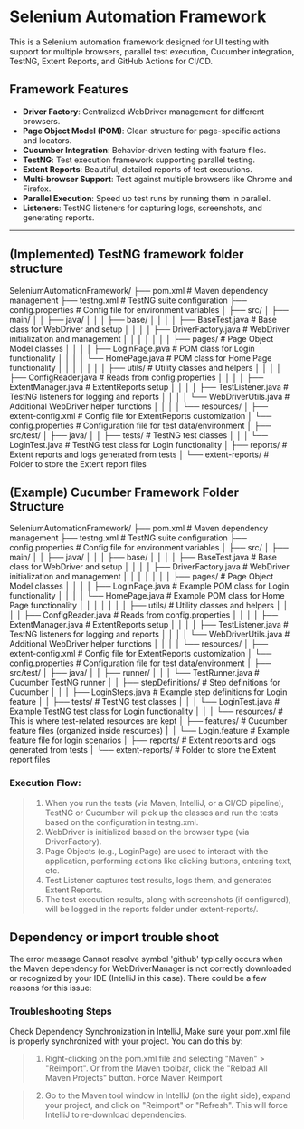 # Selenium Automation Framework

This is a Selenium automation framework designed for UI testing with support for multiple browsers, parallel test execution, Cucumber integration, TestNG, Extent Reports, and GitHub Actions for CI/CD.

## Framework Features
- **Driver Factory**: Centralized WebDriver management for different browsers.
- **Page Object Model (POM)**: Clean structure for page-specific actions and locators.
- **Cucumber Integration**: Behavior-driven testing with feature files.
- **TestNG**: Test execution framework supporting parallel testing.
- **Extent Reports**: Beautiful, detailed reports of test executions.
- **Multi-browser Support**: Test against multiple browsers like Chrome and Firefox.
- **Parallel Execution**: Speed up test runs by running them in parallel.
- **Listeners**: TestNG listeners for capturing logs, screenshots, and generating reports.

---

## (Implemented) TestNG framework folder structure
SeleniumAutomationFramework/
├── pom.xml                           # Maven dependency management
├── testng.xml                         # TestNG suite configuration
├── config.properties                  # Config file for environment variables
│
├── src/
│   ├── main/
│   │   ├── java/
│   │   │   ├── base/
│   │   │   │   ├── BaseTest.java      # Base class for WebDriver and setup
│   │   │   │   ├── DriverFactory.java # WebDriver initialization and management
│   │   │   │
│   │   │   ├── pages/                 # Page Object Model classes
│   │   │   │   ├── LoginPage.java     # POM class for Login functionality
│   │   │   │   └── HomePage.java      # POM class for Home Page functionality
│   │   │   │
│   │   │   ├── utils/                 # Utility classes and helpers
│   │   │   │   ├── ConfigReader.java  # Reads from config.properties
│   │   │   │   ├── ExtentManager.java # ExtentReports setup
│   │   │   │   ├── TestListener.java  # TestNG listeners for logging and reports
│   │   │   │   └── WebDriverUtils.java # Additional WebDriver helper functions
│   │   │
│   └── resources/
│       ├── extent-config.xml          # Config file for ExtentReports customization
│       └── config.properties          # Configuration file for test data/environment
│
├── src/test/
│   ├── java/
│   │   ├── tests/                     # TestNG test classes
│   │   │   └── LoginTest.java         # TestNG test class for Login functionality
│
├── reports/                           # Extent reports and logs generated from tests
│   └── extent-reports/                # Folder to store the Extent report files


## (Example) Cucumber Framework Folder Structure

SeleniumAutomationFramework/
├── pom.xml                           # Maven dependency management
├── testng.xml                         # TestNG suite configuration
├── config.properties                  # Config file for environment variables
│
├── src/
│   ├── main/
│   │   ├── java/
│   │   │   ├── base/
│   │   │   │   ├── BaseTest.java      # Base class for WebDriver and setup
│   │   │   │   ├── DriverFactory.java # WebDriver initialization and management
│   │   │   │
│   │   │   ├── pages/                 # Page Object Model classes
│   │   │   │   ├── LoginPage.java     # Example POM class for Login functionality
│   │   │   │   └── HomePage.java      # Example POM class for Home Page functionality
│   │   │   │
│   │   │   ├── utils/                 # Utility classes and helpers
│   │   │   │   ├── ConfigReader.java  # Reads from config.properties
│   │   │   │   ├── ExtentManager.java # ExtentReports setup
│   │   │   │   ├── TestListener.java  # TestNG listeners for logging and reports
│   │   │   │   └── WebDriverUtils.java # Additional WebDriver helper functions
│   │   │
│   └── resources/
│       ├── extent-config.xml          # Config file for ExtentReports customization
│       └── config.properties          # Configuration file for test data/environment
│
├── src/test/
│   ├── java/
│   │   ├── runner/
│   │   │   └── TestRunner.java        # Cucumber TestNG runner
│   │   ├── stepDefinitions/           # Step definitions for Cucumber
│   │   │   ├── LoginSteps.java        # Example step definitions for Login feature
│   │   ├── tests/                     # TestNG test classes
│   │   │   └── LoginTest.java         # Example TestNG test class for Login functionality
│   │
│   └── resources/                     # This is where test-related resources are kept
│       ├── features/                  # Cucumber feature files (organized inside resources)
│       │   └── Login.feature          # Example feature file for login scenarios
│
├── reports/                           # Extent reports and logs generated from tests
│   └── extent-reports/                # Folder to store the Extent report files


### Execution Flow:
>1.	When you run the tests (via Maven, IntelliJ, or a CI/CD pipeline), TestNG or Cucumber will pick up the classes and run the tests based on the configuration in testng.xml.
>2.	WebDriver is initialized based on the browser type (via DriverFactory).
>3.	Page Objects (e.g., LoginPage) are used to interact with the application, performing actions like clicking buttons, entering text, etc.
>4.	Test Listener captures test results, logs them, and generates Extent Reports.
>5.	The test execution results, along with screenshots (if configured), will be logged in the reports folder under extent-reports/.

## Dependency or import trouble shoot
The error message Cannot resolve symbol 'github' typically occurs when the Maven dependency for WebDriverManager is not correctly downloaded or recognized by your IDE (IntelliJ in this case). There could be a few reasons for this issue:

### Troubleshooting Steps
Check Dependency Synchronization in IntelliJ, Make sure your pom.xml file is properly synchronized with your project. You can do this by:
> 1) Right-clicking on the pom.xml file and selecting "Maven" > "Reimport".
     Or from the Maven toolbar, click the "Reload All Maven Projects" button.
     Force Maven Reimport

> 2) Go to the Maven tool window in IntelliJ (on the right side), expand your project, and click on "Reimport" or "Refresh". This will force IntelliJ to re-download dependencies.

